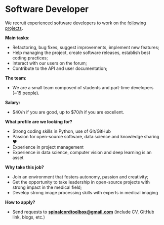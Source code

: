# Software Developer

We recruit experienced software developers to work on the [following projects](../../software/packages-and-collaborations.md).

**Main tasks:**

* Refactoring, bug fixes, suggest improvements, implement new features;
* Help managing the project, create software releases, establish best coding practices;
* Interact with our users on the forum;
* Contribute to the API and user documentation;

**The team:**

* We are a small team composed of students and part-time developers \(~15 people\).

**Salary:**

* $40/h if you are good, up to $70/h if you are excellent.

**What profile are we looking for?**

* Strong coding skills in Python, use of Git/GitHub
* Passion for open-source software, data science and knowledge sharing ❤️
* Experience in project management
* Experience in data science, computer vision and deep learning is an asset

**Why take this job?**

* Join an environment that fosters autonomy, passion and creativity;
* Get the opportunity to take leadership in open-source projects with strong impact in the medical field;
* Develop strong image processing skills with experts in medical imaging

**How to apply?**

* Send requests to **spinalcordtoolbox@gmail.com** \(include CV, GitHub link, blogs, etc.\)

